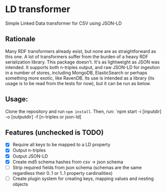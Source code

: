 # LD transformer
Simple Linked Data transformer for CSV using JSON-LD

## Rationale
Many RDF transformers already exist, but none are as straightforward as this one. A lot of transformers suffer from the burden of a heavy RDF serialization library. This package doesn't. It's as lightweight as JSON was intended. It supports both n-triples output, and raw JSON-LD for ingestion in a number of stores, including MongoDB, ElasticSearch or perhaps something more exotic, like RavenDB.
Its use is intended as a library (its usage is to be read from the tests for now), but it can be run as below.

## Usage:
Clone the repository and run `npm install`. Then, run:
`npm start -i [inputdir] -o [outputdir] -f [n-triples or json-ld]

## Features (unchecked is TODO)
- [X] Require all keys to be mapped to a LD property
- [X] Output n-triples
- [X] Output JSON-LD
- [X] Create md5 schema hashes from csv -> json schema
- [ ] Strip required fields from json schema (schemas are the same regardless their 0..1 or 1..1 property cardinalities)
- [ ] Create plugin system for creating keys, mapping values and nesting objects
